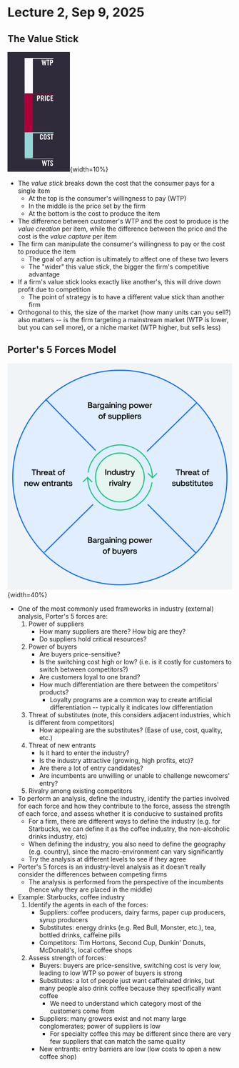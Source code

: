 # Lecture 2, Sep 9, 2025

## The Value Stick

![The value stick model.](imgs/lec2_1.png){width=10%}

* The *value stick* breaks down the cost that the consumer pays for a single item
	* At the top is the consumer's willingness to pay (WTP)
	* In the middle is the price set by the firm
	* At the bottom is the cost to produce the item
* The difference between customer's WTP and the cost to produce is the *value creation* per item, while the difference between the price and the cost is the *value capture* per item
* The firm can manipulate the consumer's willingness to pay or the cost to produce the item
	* The goal of any action is ultimately to affect one of these two levers
	* The "wider" this value stick, the bigger the firm's competitive advantage
* If a firm's value stick looks exactly like another's, this will drive down profit due to competition
	* The point of strategy is to have a different value stick than another firm
* Orthogonal to this, the size of the market (how many units can you sell?) also matters -- is the firm targeting a mainstream market (WTP is lower, but you can sell more), or a niche market (WTP higher, but sells less)

## Porter's 5 Forces Model

![Porter's 5 forces model.](./imgs/lec2_2.png){width=40%}

* One of the most commonly used frameworks in industry (external) analysis, Porter's 5 forces are:
	1. Power of suppliers
		* How many suppliers are there? How big are they?
		* Do suppliers hold critical resources?
	2. Power of buyers
		* Are buyers price-sensitive?
		* Is the switching cost high or low? (i.e. is it costly for customers to switch between competitors?)
		* Are customers loyal to one brand?
		* How much differentiation are there between the competitors' products?
			* Loyalty programs are a common way to create artificial differentiation -- typically it indicates low differentiation
	3. Threat of substitutes (note, this considers adjacent industries, which is different from competitors)
		* How appealing are the substitutes? (Ease of use, cost, quality, etc.)
	4. Threat of new entrants
		* Is it hard to enter the industry?
		* Is the industry attractive (growing, high profits, etc)?
		* Are there a lot of entry candidates?
		* Are incumbents are unwilling or unable to challenge newcomers' entry?
	5. Rivalry among existing competitors
* To perform an analysis, define the industry, identify the parties involved for each force and how they contribute to the force, assess the strength of each force, and assess whether it is conducive to sustained profits
	* For a firm, there are different ways to define the industry (e.g. for Starbucks, we can define it as the coffee industry, the non-alcoholic drinks industry, etc)
	* When defining the industry, you also need to define the geography (e.g. country), since the macro-environment can vary significantly
	* Try the analysis at different levels to see if they agree
* Porter's 5 forces is an industry-level analysis as it doesn't really consider the differences between competing firms
	* The analysis is performed from the perspective of the incumbents (hence why they are placed in the middle)
* Example: Starbucks, coffee industry
	1. Identify the agents in each of the forces:
		* Suppliers: coffee producers, dairy farms, paper cup producers, syrup producers
		* Substitutes: energy drinks (e.g. Red Bull, Monster, etc.), tea, bottled drinks, caffeine pills
		* Competitors: Tim Hortons, Second Cup, Dunkin' Donuts, McDonald's, local coffee shops
	2. Assess strength of forces:
		* Buyers: buyers are price-sensitive, switching cost is very low, leading to low WTP so power of buyers is strong
		* Substitutes: a lot of people just want caffeinated drinks, but many people also drink coffee because they specifically want coffee
			* We need to understand which category most of the customers come from
		* Suppliers: many growers exist and not many large conglomerates; power of suppliers is low
			* For specialty coffee this may be different since there are very few suppliers that can match the same quality
		* New entrants: entry barriers are low (low costs to open a new coffee shop)

